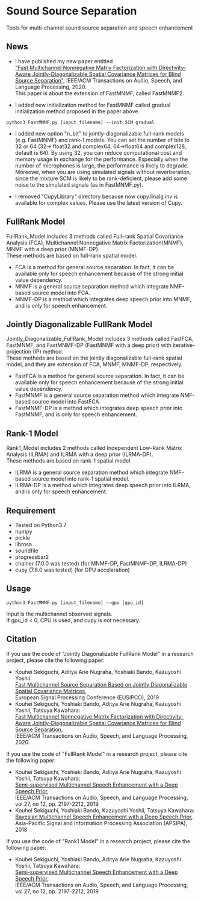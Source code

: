 # Sound Source Separation
Tools for multi-channel sound source separation and speech enhancement

## News
- I have published my new paper entitled  
["Fast Multichannel Nonnegative Matrix Factorization with Directivity-Aware Jointly-Diagonalizable Spatial Covariance Matrices for Blind Source Separation"](https://ieeexplore.ieee.org/document/9177266),
IEEE/ACM Transactions on Audio, Speech, and Language Processing, 2020.  
This paper is about the extension of FastMNMF, called FastMNMF2.

- I added new initialization method for FastMNMF called gradual initialization method proposed in the paper above.
```
python3 FastMNMF.py [input_filename] --init_SCM gradual
```

- I added new option "n_bit" to jointly-diagonalizable full-rank models (e.g. FastMNMF) and rank-1 models.
You can set the number of bits to 32 or 64 (32-> float32 and complex64, 64->float64 and complex128, default is 64).
By using 32, you can reduce computational cost and memory usage in exchange for the performance.
Especially when the number of microphones is large, the performance is likely to degrade.
Moreover, when you are using simulated signals without reverberation, since the mixture SCM is likely to be rank-deficient,
please add some noise to the simulated signals (as in FastMNMF.py).

- I removed "CupyLibrary" directory because now cupy.linalg.inv is available for complex values. Please use the latest version of Cupy.

## FullRank Model
FullRank_Model includes 3 methods called Full-rank Spatial Covariance Analysis (FCA), Multichannel Nonnegative Matrix Factorization(MNMF), MNMF with a deep prior (MNMF-DP).  
These methods are based on full-rank spatial model.

 * FCA is a method for general source separation. In fact, it can be available only for speech enhancement because of the strong initial value dependency.
 * MNMF is a general source separation method which integrate NMF-based source model into FCA.
 * MNMF-DP is a method which integrates deep speech prior into MNMF, and is only for speech enhancement.
 
 
## Jointly Diagonalizable FullRank Model
Jointly_Diagonalizable_FullRank_Model includes 3 methods called FastFCA, FastMNMF, and FastMNMF-DP (FastMNMF with a deep prior) with iterative-projection (IP) method.   
These methods are based on the jointly diagonalizable full-rank spatial model, and they are extension of FCA, MNMF, MNMF-DP, respectively.

  - FastFCA is a method for general source separation. In fact, it can be available only for speech enhancement because of the strong initial value dependency.
  - FastMNMF is a general source separation method which integrate NMF-based source model into FastFCA.
  - FastMNMF-DP is a method which integrates deep speech prior into FastMNMF, and is only for speech enhancement.
  
  
## Rank-1 Model
Rank1_Model includes 2 methods called Independent Low-Rank Matrix Analysis (ILRMA) and ILRMA with a deep prior (ILRMA-DP).  
These methods are based on rank-1 spatial model.
 * ILRMA is a general source separation method which integrate NMF-based source model into rank-1 spatial model.
 * ILRMA-DP is a method which integrates deep speech prior into ILRMA, and is only for speech enhancement.


## Requirement
* Tested on Python3.7
* numpy
* pickle
* librosa
* soundfile
* progressbar2
* chainer (7.0.0 was tested) (for MNMF-DP, FastMNMF-DP, ILRMA-DP)
* cupy (7.8.0 was tested) (for GPU accelaration)

## Usage
```
python3 FastMNMF.py [input_filename] --gpu [gpu_id]
```
Input is the multichannel observed signals.  
If gpu_id < 0, CPU is used, and cupy is not necessary.


## Citation
If you use the code of "Jointly Diagonalizable FullRank Model" in a research project, please cite the following paper:

* Kouhei Sekiguchi, Aditya Arie Nugraha, Yoshiaki Bando, Kazuyoshi Yoshii:  
 [Fast Multichannel Source Separation Based on Jointly Diagonalizable Spatial Covariance Matrices](https://ieeexplore.ieee.org/abstract/document/8902557),  
 European Signal Processing Conference (EUSIPCO), 2019
* Kouhei Sekiguchi, Yoshiaki Bando, Aditya Arie Nugraha, Kazuyoshi Yoshii, Tatsuya Kawahara:  
[Fast Multichannel Nonnegative Matrix Factorization with Directivity-Aware Jointly-Diagonalizable Spatial Covariance Matrices for Blind Source Separation](https://ieeexplore.ieee.org/document/9177266),  
IEEE/ACM Transactions on Audio, Speech, and Language Processing, 2020.  


If you use the code of "FullRank Model" in a research project, please cite the following paper:  
* Kouhei Sekiguchi, Yoshiaki Bando, Aditya Arie Nugraha, Kazuyoshi Yoshii, Tatsuya Kawahara:  
  [Semi-supervised Multichannel Speech Enhancement with a Deep Speech Prior](https://ieeexplore.ieee.org/document/8861142),  
  IEEE/ACM Transactions on Audio, Speech, and Language Processing, vol 27, no 12, pp. 2197-2212, 2019
* Kouhei Sekiguchi, Yoshiaki Bando, Kazuyoshi Yoshii, Tatsuya Kawahara:  
  [Bayesian Multichannel Speech Enhancement with a Deep Speech Prior](http://www.apsipa.org/proceedings/2018/pdfs/0001233.pdf),  
  Asia-Pacific Signal and Information Processing Association (APSIPA), 2018
 
 If you use the code of "Rank1 Model" in a research project, please cite the following paper:  
* Kouhei Sekiguchi, Yoshiaki Bando, Aditya Arie Nugraha, Kazuyoshi Yoshii, Tatsuya Kawahara:  
  [Semi-supervised Multichannel Speech Enhancement with a Deep Speech Prior](https://ieeexplore.ieee.org/document/8861142),  
  IEEE/ACM Transactions on Audio, Speech, and Language Processing, vol 27, no 12, pp. 2197-2212, 2019
